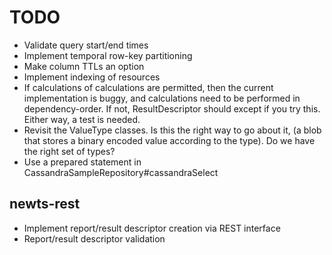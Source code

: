 TODO
====

 * Validate query start/end times
 * Implement temporal row-key partitioning
 * Make column TTLs an option
 * Implement indexing of resources
 * If calculations of calculations are permitted, then the current implementation
   is buggy, and calculations need to be performed in dependency-order.  If not,
   ResultDescriptor should except if you try this.  Either way, a test is needed.
 * Revisit the ValueType classes.  Is this the right way to go about it, (a blob
   that stores a binary encoded value according to the type).  Do we have the
   right set of types?
 * Use a prepared statement in CassandraSampleRepository#cassandraSelect


newts-rest
----------
 * Implement report/result descriptor creation via REST interface
 * Report/result descriptor validation